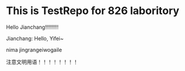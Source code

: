 # This is TestRepo for 826 laboritory

Hello Jianchang!!!!!!!!!

Jianchang: Hello, Yifei~

nima jingrangeiwogaile

注意文明用语！！！！！！！！
